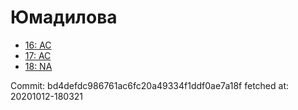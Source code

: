 # Юмадилова
- [16: AC](16.md)
- [17: AC](17.md)
- [18: NA](18.md)

Commit: bd4defdc986761ac6fc20a49334f1ddf0ae7a18f
 fetched at: 20201012-180321
